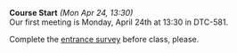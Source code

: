 **Course Start** *(Mon Apr 24, 13:30)*   
Our first meeting is Monday, April 24th at 13:30 in DTC-581.  

Complete the [entrance survey](https://learn.bcit.ca//d2l/lms/survey/user/attempt/survey_start_frame.d2l?si=287352&ou={ou}) before class, please.
